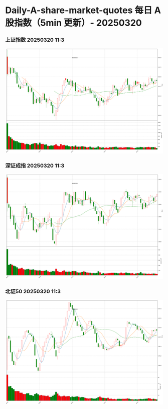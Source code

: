 
# Daily-A-share-market-quotes 每日 A 股指数（5min 更新）- 20250320

### 上证指数 20250320 11:3
![](./fig/2025/3/20250320-sh000001.png)

### 深证成指 20250320 11:3
![](./fig/2025/3/20250320-sz399001.png)

### 北证50 20250320 11:3
![](./fig/2025/3/20250320-bj899050.png)
